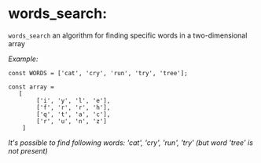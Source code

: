 # words_search:

`words_search` an algorithm for finding specific words in a two-dimensional
array

_Example:_

```
const WORDS = ['cat', 'cry', 'run', 'try', 'tree'];
```

```
const array =
   [
        ['i', 'y', 'l', 'e'],
        ['f', 'r', 'r', 'h'],
        ['q', 't', 'a', 'c'],
        ['r', 'u', 'n', 'z']
    ]
```

_It's possible to find following words: 'cat', 'cry', 'run', 'try' (but word
'tree' is not present)_
